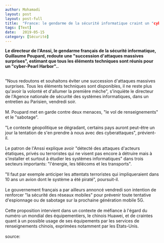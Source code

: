 ```yaml
---
author: Mohamadi
layout: post
layout: post-full
title:  "France: le gendarme de la sécurité informatique craint un "cyber-Pearl Harbor""
tags: [Text]
date:   2019-05-15 
category: [Sécurité]
---
```


**Le directeur de l'Anssi, le gendarme français de la sécurité informatique, Guillaume Poupard, redoute une "succession d'attaques massives surprises", estimant que tous les éléments techniques sont réunis pour un "cyber-Pearl Harbor"..** 
<br/>

<br/>
"Nous redoutons et souhaitons éviter une succession d'attaques massives surprises. Tous les éléments techniques sont disponibles, il ne reste plus qu'avoir la volonté et d'allumer la première mèche", s'inquiète le directeur de l'Agence nationale de sécurité des systèmes informatiques, dans un entretien au Parisien, vendredi soir.
<br/>

<br/>
M. Poupard met en garde contre deux menaces, "le vol de renseignements" et le "sabotage".
<br/>

<br/>
"Le contexte géopolitique se dégradant, certains pays auront peut-être un jour la tentation de s'en prendre à nous avec des cyberattaques", prévient-il.
<br/>

<br/>
Le patron de l'Anssi explique avoir "détecté des attaques d'acteurs étatiques, privés ou terroristes qui ne visent pas encore à détruire mais à s'installer et surtout à étudier les systèmes informatiques" dans trois secteurs importants: "l'énergie, les télécoms et les transports".
<br/>

<br/>
"Il faut par exemple anticiper les attentats terroristes qui impliqueraient dans 10 ans un avion dont le système a été piraté", poursuit-il.
<br/>

<br/>
Le gouvernement français a par ailleurs annoncé vendredi son intention de renforcer "la sécurité des réseaux mobiles" pour prévenir toute tentative d'espionnage ou de sabotage sur la prochaine génération mobile 5G.
<br/>

<br/>
Cette proposition intervient dans un contexte de méfiance à l'égard du numéro un mondial des équipementiers, le chinois Huawei, et de craintes quant à un possible usage de ses équipements par les services de renseignements chinois, exprimées notamment par les Etats-Unis.
<br/>

<br/>
source: <https://www.lalibre.be/actu/international/france-le-gendarme-de-la-securite-informatique-craint-un-cyber-pearl-harbor-5c4c61e1d8ad5878f03abf99>

